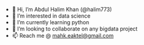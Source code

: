 - 👋 Hi, I’m Abdul Halim Khan (@halim773)
- 👀 I’m interested in data science
- 🌱 I’m currently learning python
- 💞️ I’m looking to collaborate on any bigdata project
- 📫 Reach me @ mahk.eaktel@gmail.com

<!---
halim773/halim773 is a ✨ special ✨ repository because its `README.md` (this file) appears on your GitHub profile.
You can click the Preview link to take a look at your changes.
--->

